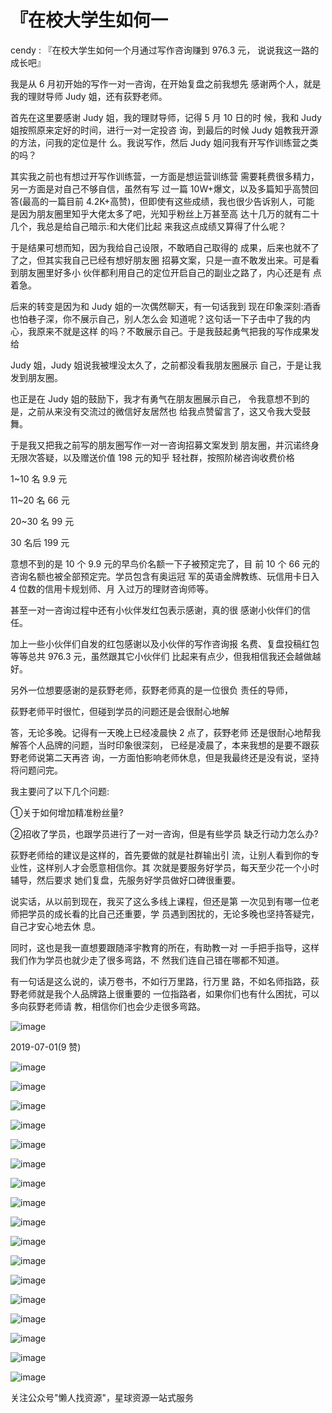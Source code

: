 # 『在校大学生如何一

cendy : 『在校大学生如何一个月通过写作咨询赚到 976.3 元， 说说我这一路的成长吧』

我是从 6 月初开始的写作一对一咨询，在开始复盘之前我想先 感谢两个人，就是我的理财导师 Judy 姐，还有荻野老师。

首先在这里要感谢 Judy 姐，我的理财导师，记得 5 月 10 日的时 候，我和 Judy 姐按照原来定好的时间，进行一对一定投咨 询，到最后的时候 Judy 姐教我开源的方法，问我的定位是什 么。我说写作，然后 Judy 姐问我有开写作训练营之类的吗？

其实我之前也有想过开写作训练营，一方面是想运营训练营 需要耗费很多精力，另一方面是对自己不够自信，虽然有写 过一篇 10W+爆文，以及多篇知乎高赞回答(最高的一篇目前 4.2K+高赞)，但即使有这些成绩，我也很少告诉别人，可能 是因为朋友圈里知乎大佬太多了吧，光知乎粉丝上万甚至高 达十几万的就有二十几个，我总是给自己暗示:和大佬们比起 来我这点成绩又算得了什么呢？

于是结果可想而知，因为我给自己设限，不敢晒自己取得的 成果，后来也就不了了之，但其实我自己已经有想好朋友圈 招募文案，只是一直不敢发出来。可是看到朋友圈里好多小 伙伴都利用自己的定位开启自己的副业之路了，内心还是有 点着急。

后来的转变是因为和 Judy 姐的一次偶然聊天，有一句话我到 现在印象深刻:酒香也怕巷子深，你不展示自己，别人怎么会 知道呢？这句话一下子击中了我的内心，我原来不就是这样 的吗？不敢展示自己。于是我鼓起勇气把我的写作成果发给

Judy 姐，Judy 姐说我被埋没太久了，之前都没看我朋友圈展示 自己，于是让我发到朋友圈。

也正是在 Judy 姐的鼓励下，我才有勇气在朋友圈展示自己， 令我意想不到的是，之前从来没有交流过的微信好友居然也 给我点赞留言了，这又令我大受鼓舞。

于是我又把我之前写的朋友圈写作一对一咨询招募文案发到 朋友圈，并沉诺终身无限次答疑，以及赠送价值 198 元的知乎 轻社群，按照阶梯咨询收费价格

1~10 名 9.9 元

11~20 名 66 元

20~30 名 99 元

30 名后 199 元

意想不到的是 10 个 9.9 元的早鸟价名额一下子被预定完了，目 前 10 个 66 元的咨询名额也被全部预定完。学员包含有奥运冠 军的英语金牌教练、玩信用卡日入 4 位数的信用卡规划师、月 入过万的理财咨询师等。

甚至一对一咨询过程中还有小伙伴发红包表示感谢，真的很 感谢小伙伴们的信任。

加上一些小伙伴们自发的红包感谢以及小伙伴的写作咨询报 名费、复盘投稿红包等等总共 976.3 元，虽然跟其它小伙伴们 比起来有点少，但我相信我还会越做越好。

另外一位想要感谢的是荻野老师，荻野老师真的是一位很负 责任的导师，

荻野老师平时很忙，但碰到学员的问题还是会很耐心地解

答，无论多晚。记得有一天晚上已经凌晨快 2 点了，荻野老师 还是很耐心地帮我解答个人品牌的问题，当时印象很深刻， 已经是凌晨了，本来我想的是要不跟荻野老师说第二天再咨 询，一方面怕影响老师休息，但是我最终还是没有说，坚持 将问题问完。

我主要问了以下几个问题:

①关于如何增加精准粉丝量?

②招收了学员，也跟学员进行了一对一咨询，但是有些学员 缺乏行动力怎么办?

荻野老师给的建议是这样的，首先要做的就是社群输出引 流，让别人看到你的专业性，这样别人才会愿意相信你。其 次就是要服务好学员，每天至少花一个小时辅导，然后要求 她们复盘，先服务好学员做好口碑很重要。

说实话，从以前到现在，我买了这么多线上课程，但还是第 一次见到有哪一位老师把学员的成长看的比自己还重要，学 员遇到困扰的，无论多晚也坚持答疑完，自己才安心地去休 息。

同时，这也是我一直想要跟随泽宇教育的所在，有助教一对 一手把手指导，这样我们作为学员也就少走了很多弯路，不 然我们连自己错在哪都不知道。

有一句话是这么说的，读万卷书，不如行万里路，行万里 路，不如名师指路，荻野老师就是我个人品牌路上很重要的 一位指路者，如果你们也有什么困扰，可以多向荻野老师请 教，相信你们也会少走很多弯路。

![image](img/Image_421.png)

2019-07-01(9 赞)

![image](img/Image_422.png)

![image](img/Image_423.png)

![image](img/Image_424.png)

![image](img/Image_425.png)

![image](img/Image_426.png)

![image](img/Image_427.png)

![image](img/Image_428.png)

![image](img/Image_429.png)

![image](img/Image_430.png)

![image](img/Image_431.png)

![image](img/Image_432.png)

![image](img/Image_433.png)

![image](img/Image_434.png)

![image](img/Image_435.png)

![image](img/Image_436.png)

![image](img/Image_437.png)

![image](img/Image_438.png)

关注公众号"懒人找资源"，星球资源一站式服务